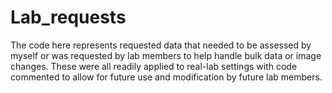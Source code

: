 # Lab_requests
The code here represents requested data that needed to be assessed by myself or was requested by lab members to help handle bulk data or image changes.
These were all readily applied to real-lab settings with code commented to allow for future use and modification by future lab members.
